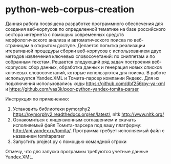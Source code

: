 # python-web-corpus-creation
Данная работа посвящена разработке программного обеспечения для создания веб-корпусов по определенной тематике на базе российского сектора интернета с помощью современных средств морфологического анализа и автоматического поиска по веб-страницам в открытом доступе. Делается попытка реализации итеративной процедуры сборки веб-корпусов с использованием двух методов извлечения ключевых словосочетаний: по сниппетам и по собранным текстам. Решается следующий ряд задач построения веб-корпусов: сбор данных, обработка данных и генерация новых списков ключевых словосочетаний, которые используются для поиска.
В работе используется Yandex.XML и Томита-парсер компании Яндекс. Для их подключения использовались коды https://github.com/dbf256/py-ya-xml и https://github.com/vas3k/poor-python-yandex-tomita-parser

Инструкция по применению:
1) Установить библиотеки pymorphy2 https://pymorphy2.readthedocs.org/en/latest/, nltk http://www.nltk.org/
2) Ознакомиться с лицензионным соглашением и скачать исполняемый файл Томита-парсера под вашу платформу: http://api.yandex.ru/tomita/. Программа требует исполняемый файл с названием tomitaparser
3) Запустить project.py с помощью командной строки

Отмечу, что для запуска программы требуются учетные данные Yandex.XML. 
